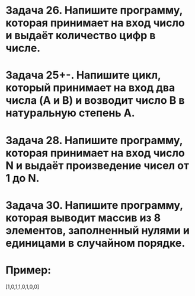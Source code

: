 # Задача 26. Напишите программу, которая принимает на вход число и выдаёт количество цифр в числе.
# Задача 25+-. Напишите цикл, который принимает на вход два числа (A и B) и возводит число B в натуральную степень A.
# Задача 28. Напишите программу, которая принимает на вход число N и выдаёт произведение чисел от 1 до N.
# Задача 30. Напишите программу, которая выводит массив из 8 элементов, заполненный нулями и единицами в случайном порядке.
# Пример:
[1,0,1,1,0,1,0,0]
